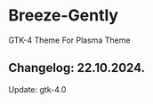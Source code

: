 # Breeze-Gently
GTK-4 Theme For Plasma Theme

Changelog: 22.10.2024.
----------------------

Update: gtk-4.0
